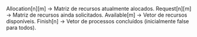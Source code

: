 Allocation[n][m] → Matriz de recursos atualmente alocados.
Request[n][m] → Matriz de recursos ainda solicitados.
Available[m] → Vetor de recursos disponíveis.
Finish[n] → Vetor de processos concluídos (inicialmente false para todos).